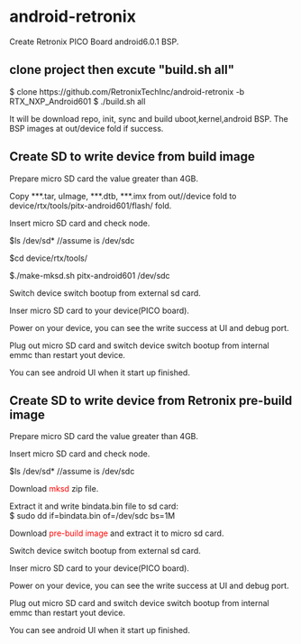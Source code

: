 <h1>android-retronix</h1>  
Create Retronix PICO Board android6.0.1 BSP.

<h2>clone project then excute "build.sh all"</h2>  
<p>
$ clone https://github.com/RetronixTechInc/android-retronix -b RTX_NXP_Android601  
$ ./build.sh all
</p>  
It will be download repo, init, sync and build uboot,kernel,android BSP.  
The BSP images at out/device fold if success. 

<h2>Create SD to write device from build image</h2>  
Prepare micro SD card the value greater than 4GB.  

Copy ***.tar, uImage, ***.dtb, ***.imx from out//device fold to device/rtx/tools/pitx-android601/flash/ fold. 

Insert micro SD card and check node.  
 
$ls /dev/sd* //assume is /dev/sdc  

$cd device/rtx/tools/  

$./make-mksd.sh pitx-android601 /dev/sdc  

Switch device switch bootup from external sd card.

Inser micro SD card to your device(PICO board).  

Power on your device, you can see the write success at UI and debug port.  

Plug out micro SD card and switch device switch bootup from internal emmc than restart yout device.  

You can see android UI when it start up finished.  


<h2>Create SD to write device from Retronix pre-build image</h2>  
Prepare micro SD card the value greater than 4GB.  

Insert micro SD card and check node.  

$ls /dev/sd* //assume is /dev/sdc  

Download <a href="https://drive.google.com/file/d/1D3M5P9JKwUFZLCeEPRbDYV2SRwAnaoat/view?usp=sharing" style="text-decoration:none;color:red;">mksd</a> zip file.

Extract it and write bindata.bin file to sd card:  
$ sudo dd if=bindata.bin of=/dev/sdc bs=1M

Download <a href="https://drive.google.com/file/d/1jO5p996mNoH78IojQBlLqwD_bsnvWar_/view?usp=sharing" style="text-decoration:none;color:red;">pre-build image</a> and extract it to micro sd card.  


Switch device switch bootup from external sd card.

Inser micro SD card to your device(PICO board).  

Power on your device, you can see the write success at UI and debug port.  

Plug out micro SD card and switch device switch bootup from internal emmc than restart yout device.  

You can see android UI when it start up finished. 
